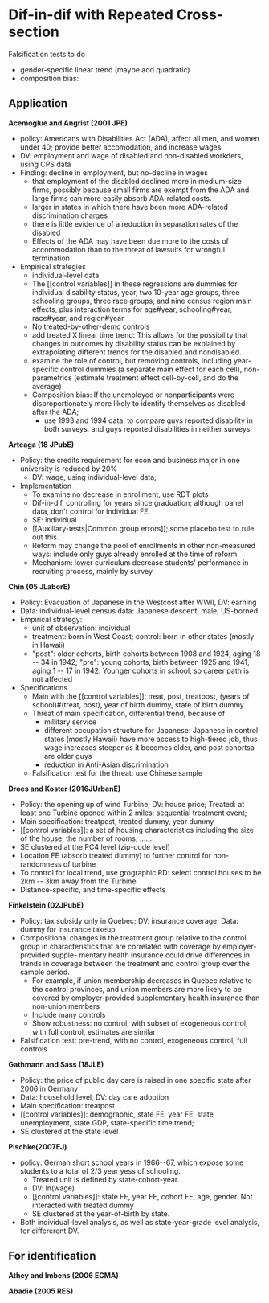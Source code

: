 # Dif-in-dif with Repeated Cross-section

Falsification tests to do

- gender-specific linear trend (maybe add quadratic)
- composition bias: 

## Application 

**Acemoglue and Angrist (2001 JPE)**

- policy: Americans with Disabilities Act (ADA), affect all men, and women under 40; provide better accomodation, and increase wages
- DV: employment and wage of disabled and non-disabled workders, using CPS data
- Finding: decline in employment, but no-decline in wages
	- that employment of the disabled declined more in medium-size firms, possibly because small firms are exempt from the ADA and large firms can more easily absorb ADA-related costs.
	- larger in states in which there have been more ADA-related discrimination charges
	- there is little evidence of a reduction in separation rates of the disabled
	- Effects of the ADA may have been due more to the costs of accommodation than to the threat of lawsuits for wrongful termination
- Empirical strategies
	- individual-level data
	- The [[control variables]] in these regressions are dummies for individual disability status, year, two 10-year age groups, three schooling groups, three race groups, and nine census region main effects, plus interaction terms for age#year, schooling#year, race#year, and region#year
	- No treated-by-other-demo controls 
	- add treated X linear time trend: This allows for the possibility that changes in outcomes by disability status can be explained by extrapolating different trends for the disabled and nondisabled.
	- examine the role of control, but removing controls, including year-specific control dummies (a separate main effect for each cell), non-parametrics (estimate treatment effect cell-by-cell, and do the average)
	- Composition bias: If the unemployed or nonparticipants were disproportionately more likely to identify themselves as disabled after the ADA; 
		- use 1993 and 1994 data, to compare guys reported disability in both surveys, and guys reported disabilities in neither surveys

**Arteaga (18 JPubE)**

- Policy: the credits requirement for econ and business major in one university is reduced by 20%
  - DV: wage, using individual-level data;
- Implementation
  - To examine no decrease in enrollment, use RDT plots
  - Dif-in-dif, controlling for years since graduation; although panel data, don't control for individual FE. 
  - SE: individual
  - [[Auxillary-tests|Common group errors]]; some placebo test to rule out this.
  - Reform may change the pool of enrollments in other non-measured ways: include only guys already enrolled at the time of reform
  - Mechanism: lower curriculum decrease students' performance in recruiting process, mainly by survey


**Chin (05 JLaborE)**

- Policy: Evacuation of Japanese in the Westcost after WWII, DV: earning
- Data: individual-level census data: Japanese descent, male, US-borned
- Empirical strategy:
	- unit of observation: individual
	- treatment: born in West Coast; control: born in other states (mostly in Hawaii)
	- "post": older cohorts, birth cohorts between 1908 and 1924, aging 18 -- 34 in 1942; "pre": young cohorts, birth between 1925 and 1941, aging 1 -- 17 in 1942. Younger cohorts in school, so career path is not affected
- Specifications
	- Main with the [[control variables]]: treat, post, treatpost, (years of school)#(treat, post), year of birth dummy, state of birth dummy
	- Threat of main specification, differential trend, because of 
		- millitary service 
		- different occupation structure for Japanese: Japanese in control states (mostly Hawaii) have more access to high-tiered job, thus wage increases steeper as it becomes older, and post cohortsa are older guys
		- reduction in Anti-Asian discrimination
	- Falsification test for the threat: use Chinese sample

**Droes and Koster (2016JUrbanE)**

- Policy: the opening up of wind Turbine; DV: house price; Treated: at least one Turbine opened within 2 miles; sequential treatment event;
- Main specification: treatpost, treated dummy, year dummy
- [[control variables]]: a set of housing characteristics including the size of the house, the number of rooms, ......
- SE clustered at the PC4 level (zip-code level)
- Location FE (absorb treated dummy) to further control for non-randomness of turbine
- To control for local trend, use grographic RD: select control houses to be 2km -- 3km away from the Turbine.
- Distance-specific, and time-specific effects

**Finkelstein (02JPubE)**

- Policy: tax subsidy only in Quebec; DV: insurance coverage; Data: dummy for insurance takeup
- Compositional changes in the treatment group relative to the control group in characteristics that are correlated with coverage by employer-provided supple- mentary health insurance could drive differences in trends in coverage between the treatment and control group over the sample period. 
	- For example, if union membership decreases in Quebec relative to the control provinces, and union members are more likely to be covered by employer-provided supplementary health insurance than non-union members
	- Include many controls
	- Show robustness: no control, with subset of exogeneous control, with full control, estimates are similar
- Falsification test: pre-trend, with no control, exogeneous control, full controls

**Gathmann and Sass (18JLE)**

- Policy: the price of public day care is raised in one specific state after 2006 in Germany
- Data: household level, DV: day care adoption
- Main specification: treatpost
- [[control variables]]: demographic, state FE, year FE, state unemployment, state GDP, state-specific time trend; 
- SE clustered at the state level

**Pischke(2007EJ)**

- policy: German short school years in 1966--67, which expose some students to a total of 2/3 year yess of schooling.
	- Treated unit is defined by state-cohort-year.
	- DV: ln(wage)
	- [[control variables]]: state FE, year FE, cohort FE, age, gender. Not interacted with treated dummy
	- SE clustered at the year-of-birth by state.
- Both individual-level analysis, as well as state-year-grade level analysis, for differerent DV.


## For identification

**Athey and Imbens (2006 ECMA)**

**Abadie (2005 RES)**





